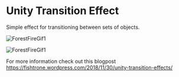# Unity Transition Effect

Simple effect for transitioning between sets of objects.

![ForestFireGif1](https://github.com/randalfien/unity-transition-effect/raw/master/Media/blog.gif "Logo Title Text 1")

![ForestFireGif1](https://github.com/randalfien/unity-transition-effect/raw/master/Media/blog2.gif "Logo Title Text 1")

For more information check out this blogpost https://fishtrone.wordpress.com/2018/11/30/unity-transition-effects/